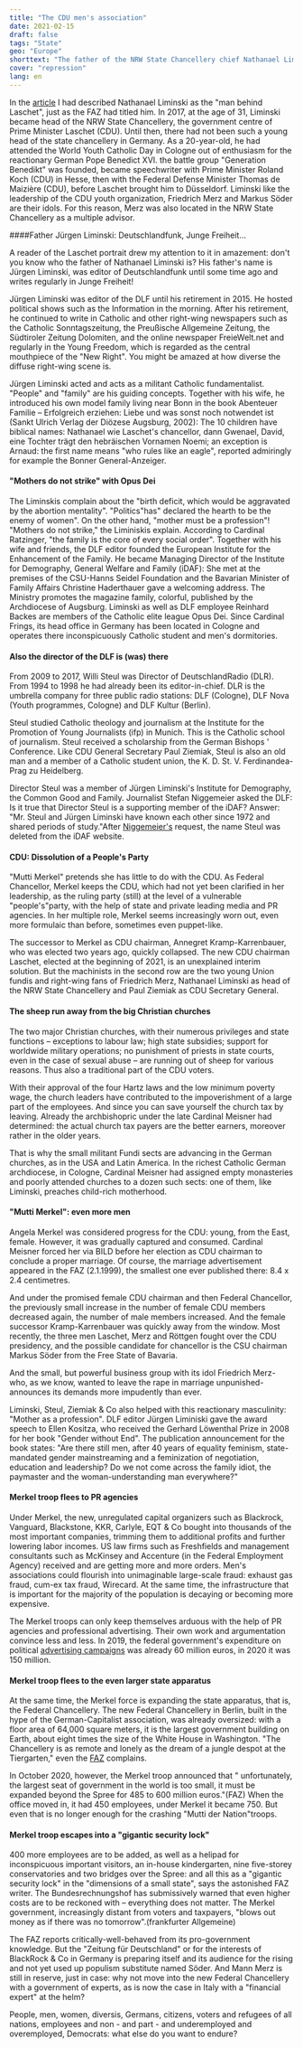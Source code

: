 ```yaml
---
title: "The CDU men's association"
date: 2021-02-15
draft: false
tags: "State"
geo: "Europe"
shorttext: "The father of the NRW State Chancellery chief Nathanael Liminski, Jürgen Liminski, ran a network of political Catholicism."
cover: "repression"
lang: en
---
```


In the [article](https://silviosiefke.com/blog/2021/02/01/mister-rwe-is-the-boss/ "Mister RWE is the boss") I had described Nathanael Liminski as the "man behind Laschet", just as the FAZ had titled him. In 2017, at the age of 31, Liminski became head of the NRW State Chancellery, the government centre of Prime Minister Laschet (CDU). Until then, there had not been such a young head of the state chancellery in Germany. As a 20-year-old, he had attended the World Youth Catholic Day in Cologne out of enthusiasm for the reactionary German Pope Benedict XVI. the battle group "Generation Benedikt" was founded, became speechwriter with Prime Minister Roland Koch (CDU) in Hesse, then with the Federal Defense Minister Thomas de Maizière (CDU), before Laschet brought him to Düsseldorf. Liminski like the leadership of the CDU youth organization, Friedrich Merz and Markus Söder are their idols. For this reason, Merz was also located in the NRW State Chancellery as a multiple advisor.

####Father Jürgen Liminski: Deutschlandfunk, Junge Freiheit…

A reader of the Laschet portrait drew my attention to it in amazement: don't you know who the father of Nathanael Liminski is? His father's name is Jürgen Liminski, was editor of Deutschlandfunk until some time ago and writes regularly in Junge Freiheit!

Jürgen Liminski was editor of the DLF until his retirement in 2015. He hosted political shows such as the Information in the morning. After his retirement, he continued to write in Catholic and other right-wing newspapers such as the Catholic Sonntagszeitung, the Preußische Allgemeine Zeitung, the Südtiroler Zeitung Dolomiten, and the online newspaper FreieWelt.net and regularly in the Young Freedom, which is regarded as the central mouthpiece of the "New Right". You might be amazed at how diverse the diffuse right-wing scene is.

Jürgen Liminski acted and acts as a militant Catholic fundamentalist. "People" and "family" are his guiding concepts. Together with his wife, he introduced his own model family living near Bonn in the book Abenteuer Familie – Erfolgreich erziehen: Liebe und was sonst noch notwendet ist (Sankt Ulrich Verlag der Diözese Augsburg, 2002): The 10 children have biblical names: Nathanael wie Laschet's chancellor, dann Gwenael, David, eine Tochter trägt den hebräischen Vornamen Noemi; an exception is Arnaud: the first name means "who rules like an eagle", reported admiringly for example the Bonner General-Anzeiger.

#### "Mothers do not strike" with Opus Dei

The Liminskis complain about the "birth deficit, which would be aggravated by the abortion mentality". "Politics"has" declared the hearth to be the enemy of women". On the other hand, "mother must be a profession"! "Mothers do not strike," the Liminiskis explain. According to Cardinal Ratzinger, "the family is the core of every social order". Together with his wife and friends, the DLF editor founded the European Institute for the Enhancement of the Family. He became Managing Director of the Institute for Demography, General Welfare and Family (iDAF): She met at the premises of the CSU-Hanns Seidel Foundation and the Bavarian Minister of Family Affairs Christine Haderthauer gave a welcoming address. The Ministry promotes the magazine family, colorful, published by the Archdiocese of Augsburg. Liminski as well as DLF employee Reinhard Backes are members of the Catholic elite league Opus Dei. Since Cardinal Frings, its head office in Germany has been located in Cologne and operates there inconspicuously Catholic student and men's dormitories.

#### Also the director of the DLF is (was) there

From 2009 to 2017, Willi Steul was Director of DeutschlandRadio (DLR). From 1994 to 1998 he had already been its editor-in-chief. DLR is the umbrella company for three public radio stations: DLF (Cologne), DLF Nova (Youth programmes, Cologne) and DLF Kultur (Berlin).

Steul studied Catholic theology and journalism at the Institute for the Promotion of Young Journalists (ifp) in Munich. This is the Catholic school of journalism. Steul received a scholarship from the German Bishops ' Conference. Like CDU General Secretary Paul Ziemiak, Steul is also an old man and a member of a Catholic student union, the K. D. St. V. Ferdinandea-Prag zu Heidelberg.

Director Steul was a member of Jürgen Liminski's Institute for Demography, the Common Good and Family. Journalist Stefan Niggemeier asked the DLF: Is it true that Director Steul is a supporting member of the iDAF? Answer: "Mr. Steul and Jürgen Liminski have known each other since 1972 and shared periods of study."After [Niggemeier's](http://stefan-niggemeier.de/blog/?s=Liminski "Liminski") request, the name Steul was deleted from the iDAF website.

#### CDU: Dissolution of a People's Party

"Mutti Merkel" pretends she has little to do with the CDU. As Federal Chancellor, Merkel keeps the CDU, which had not yet been clarified in her leadership, as the ruling party (still) at the level of a vulnerable "people's"party, with the help of state and private leading media and PR agencies. In her multiple role, Merkel seems increasingly worn out, even more formulaic than before, sometimes even puppet-like.

The successor to Merkel as CDU chairman, Annegret Kramp-Karrenbauer, who was elected two years ago, quickly collapsed. The new CDU chairman Laschet, elected at the beginning of 2021, is an unexplained interim solution. But the machinists in the second row are the two young Union fundis and right-wing fans of Friedrich Merz, Nathanael Liminski as head of the NRW State Chancellery and Paul Ziemiak as CDU Secretary General.

#### The sheep run away from the big Christian churches

The two major Christian churches, with their numerous privileges and state functions – exceptions to labour law; high state subsidies; support for worldwide military operations; no punishment of priests in state courts, even in the case of sexual abuse – are running out of sheep for various reasons. Thus also a traditional part of the CDU voters.

With their approval of the four Hartz laws and the low minimum poverty wage, the church leaders have contributed to the impoverishment of a large part of the employees. And since you can save yourself the church tax by leaving. Already the archbishopric under the late Cardinal Meisner had determined: the actual church tax payers are the better earners, moreover rather in the older years.

That is why the small militant Fundi sects are advancing in the German churches, as in the USA and Latin America. In the richest Catholic German archdiocese, in Cologne, Cardinal Meisner had assigned empty monasteries and poorly attended churches to a dozen such sects: one of them, like Liminski, preaches child-rich motherhood.

#### "Mutti Merkel": even more men

Angela Merkel was considered progress for the CDU: young, from the East, female. However, it was gradually captured and consumed. Cardinal Meisner forced her via BILD before her election as CDU chairman to conclude a proper marriage. Of course, the marriage advertisement appeared in the FAZ (2.1.1999), the smallest one ever published there: 8.4 x 2.4 centimetres.

And under the promised female CDU chairman and then Federal Chancellor, the previously small increase in the number of female CDU members decreased again, the number of male members increased. And the female successor Kramp-Karrenbauer was quickly away from the window. Most recently, the three men Laschet, Merz and Röttgen fought over the CDU presidency, and the possible candidate for chancellor is the CSU chairman Markus Söder from the Free State of Bavaria.

And the small, but powerful business group with its idol Friedrich Merz-who, as we know, wanted to leave the rape in marriage unpunished-announces its demands more impudently than ever.

Liminski, Steul, Ziemiak & Co also helped with this reactionary masculinity: "Mother as a profession". DLF editor Jürgen Liminiski gave the award speech to Ellen Kositza, who received the Gerhard Löwenthal Prize in 2008 for her book "Gender without End". The publication announcement for the book states: "Are there still men, after 40 years of equality feminism, state-mandated gender mainstreaming and a feminization of negotiation, education and leadership? Do we not come across the family idiot, the paymaster and the woman-understanding man everywhere?"

#### Merkel troop flees to PR agencies

Under Merkel, the new, unregulated capital organizers such as Blackrock, Vanguard, Blackstone, KKR, Carlyle, EQT & Co bought into thousands of the most important companies, trimming them to additional profits and further lowering labor incomes. US law firms such as Freshfields and management consultants such as McKinsey and Accenture (in the Federal Employment Agency) received and are getting more and more orders. Men's associations could flourish into unimaginable large-scale fraud: exhaust gas fraud, cum-ex tax fraud, Wirecard. At the same time, the infrastructure that is important for the majority of the population is decaying or becoming more expensive.

The Merkel troops can only keep themselves arduous with the help of PR agencies and professional advertising. Their own work and argumentation convince less and less. In 2019, the federal government's expenditure on political [advertising campaigns](https://www.faz.net/aktuell/wirtschaft/regierung-gibt-viel-mehr-fuer-werbung-aus-17058924.html "Regierung gibt viel mehr für Werbung aus") was already 60 million euros, in 2020 it was 150 million.

#### Merkel troop flees to the even larger state apparatus

At the same time, the Merkel force is expanding the state apparatus, that is, the Federal Chancellery. The new Federal Chancellery in Berlin, built in the hype of the German-Capitalist association, was already oversized: with a floor area of 64,000 square meters, it is the largest government building on Earth, about eight times the size of the White House in Washington. "The Chancellery is as remote and lonely as the dream of a jungle despot at the Tiergarten," even the [FAZ](https://www.faz.net/aktuell/feuilleton/debatten/ausbau-des-kanzleramts-neuer-deutscher-groessenwahnsinn-17005533.html "Neuer deutscher Größenwahnsinn") complains.

In October 2020, however, the Merkel troop announced that " unfortunately, the largest seat of government in the world is too small, it must be expanded beyond the Spree for 485 to 600 million euros."(FAZ) When the office moved in, it had 450 employees, under Merkel it became 750. But even that is no longer enough for the crashing "Mutti der Nation"troops.

#### Merkel troop escapes into a "gigantic security lock"

400 more employees are to be added, as well as a helipad for inconspicuous important visitors, an in-house kindergarten, nine five-storey conservatories and two bridges over the Spree: and all this as a "gigantic security lock" in the "dimensions of a small state", says the astonished FAZ writer. The Bundesrechnungshof has submissively warned that even higher costs are to be reckoned with – everything does not matter. The Merkel government, increasingly distant from voters and taxpayers, "blows out money as if there was no tomorrow".(frankfurter Allgemeine)

The FAZ reports critically-well-behaved from its pro-government knowledge. But the "Zeitung für Deutschland" or for the interests of BlackRock & Co in Germany is preparing itself and its audience for the rising and not yet used up populism substitute named Söder. And Mann Merz is still in reserve, just in case: why not move into the new Federal Chancellery with a government of experts, as is now the case in Italy with a "financial expert" at the helm?

People, men, women, diversis, Germans, citizens, voters and refugees of all nations, employees and non - and part - and underemployed and overemployed, Democrats: what else do you want to endure?
